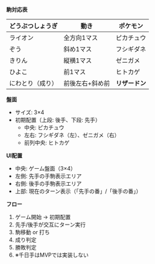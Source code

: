 **駒対応表**

| **どうぶつしょうぎ** | **動き** | **ポケモン** |
|---|---|---|
| ライオン | 全方向1マス | ピカチュウ |
| ぞう | 斜め1マス | フシギダネ |
| きりん | 縦横1マス | ゼニガメ |
| ひよこ | 前1マス | ヒトカゲ |
| にわとり（成り） | 前後左右+斜め前 | **リザードン** |

**盤面**

* サイズ: 3×4
* 初期配置（上段: 後手、下段: 先手）
    * 中央: ピカチュウ
    * 左右: フシギダネ（左）、ゼニガメ（右）
    * 前列中央: ヒトカゲ

**UI配置**

* 中央: ゲーム盤面（3×4）
* 左側: 先手の手駒表示エリア
* 右側: 後手の手駒表示エリア
* 上部: 現在のターン表示（「先手の番」/「後手の番」）

**フロー**

1. ゲーム開始 → 初期配置
2. 先手/後手が交互にターン実行
3. 駒移動 or 打ち
4. 成り判定
5. 勝敗判定
6. ※千日手はMVPでは実装しない